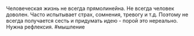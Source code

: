 Человеческая жизнь не всегда прямолинейна. Не всегда человек доволен. Часто испытывает страх, сомнения, тревогу и т.д. Поэтому не всегда получается сесть и придумать идею - порой это нереально. Нужна рефлексия. 
#мышление